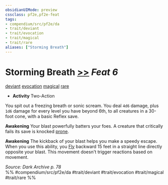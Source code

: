 ```yaml
---
obsidianUIMode: preview
cssclass: pf2e,pf2e-feat
tags:
- compendium/src/pf2e/da
- trait/deviant
- trait/evocation
- trait/magical
- trait/rare
aliases: ["Storming Breath"]
---
```

# Storming Breath  [>>](../../rules/core-rulebook/chapter-9-playing-the-game.md#Actions "Two-Action") *Feat 6*  
[deviant](../../rules/traits/deviant-da.md)  [evocation](../../rules/traits/evocation.md)  [magical](../../rules/traits/magical.md)  [rare](../../rules/traits/rare.md)  

- **Activity** Two-Action

You spit out a freezing breath or sonic scream. You deal `4d6` damage, plus `1d6` damage for every level you have beyond 6th, to all creatures in a 30-foot cone, with a basic Reflex save.

**Awakening** Your blast powerfully batters your foes. A creature that critically fails its save is knocked [prone](../../rules/conditions.md#Prone).

**Awakening** The kickback of your blast helps you make a speedy escape. When you use this ability, you [Fly](../../rules/actions/fly.md) backward 15 feet in a straight line directly opposite your blast. This movement doesn't trigger reactions based on movement.

*Source: Dark Archive p. 78*  
%% #compendium/src/pf2e/da #trait/deviant #trait/evocation #trait/magical #trait/rare %%